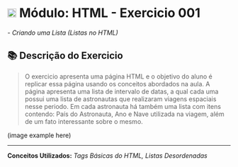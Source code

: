# <img src="https://cdn.jsdelivr.net/gh/devicons/devicon/icons/html5/html5-original.svg" width="20"/>  Módulo: HTML - Exercicio 001

*- Criando uma Lista (Listas no HTML)*

## 📚 Descrição do Exercicio

> O exercicio apresenta uma página HTML e o objetivo do aluno é replicar essa página usando os conceitos abordados na aula.
A página apresenta uma lista de intervalo de datas, a qual cada uma possui uma lista de astronautas que realizaram viagens espaciais nesse periodo.
Em cada astronauta há também uma lista com itens contendo: País do Astronauta, Ano e Nave utilizada na viagem, além de um fato interessante sobre o mesmo.

(image example here)

<hr>

**Conceitos Utilizados:** *Tags Básicas do HTML, Listas Desordenadas*
